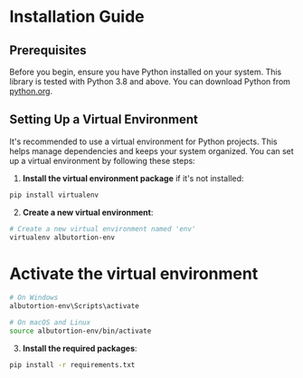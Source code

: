 # Installation Guide

## Prerequisites

Before you begin, ensure you have Python installed on your system. This library is tested with Python 3.8 and above. You can download Python from [python.org](https://www.python.org/downloads/).

## Setting Up a Virtual Environment

It's recommended to use a virtual environment for Python projects. This helps manage dependencies and keeps your system organized. You can set up a virtual environment by following these steps:

1. **Install the virtual environment package** if it's not installed:

```bash
pip install virtualenv
```

2. **Create a new virtual environment**:

```bash
# Create a new virtual environment named 'env'
virtualenv albutortion-env
```     


# Activate the virtual environment
```bash
# On Windows
albutortion-env\Scripts\activate

# On macOS and Linux
source albutortion-env/bin/activate
```

3. **Install the required packages**:

```bash
pip install -r requirements.txt
```



